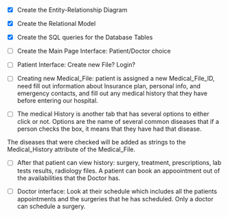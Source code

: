 - [x] Create the Entity-Relationship Diagram

- [x] Create the Relational Model

- [x] Create the SQL queries for the Database Tables

- [ ] Create the Main Page Interface: Patient/Doctor choice

- [ ] Patient Interface: Create new File? Login?

- [ ] Creating new Medical_File: patient is assigned a new Medical_File_ID, need fill out information about Insurance plan, personal info, and emergency contacts, and fill out any medical history that they have before entering our hospital.

- [ ] The medical History is another tab that has several options to either click or not. Options are the name of several common diseases that if a person checks the box, it means that they have had that disease.

The diseases that were checked will be added as strings to the Medical_History attribute of the Medical_File.

- [ ] After that patient can view history: surgery, treatment, prescriptions, lab tests results, radiology files. A patient can book an appoointment out of the availabilities that the Doctor has.

- [ ] Doctor interface: Look at their schedule which includes all the patients appointments and the surgeries that he has scheduled.
Only a doctor can schedule a surgery.
